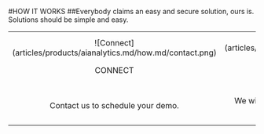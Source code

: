 #HOW IT WORKS
##Everybody claims an easy and secure solution, ours is.<br/>Solutions should be simple and easy.<br/>

|   |   |   |
|:------:|:----------:|:----------:|
| ![Connect] (articles/products/aianalytics.md/how.md/contact.png)<p class="how-title">CONNECT</p><br/><p class="how-description">Contact us to schedule your demo.</p> | ![Configure] (articles/products/aianalytics.md/how.md/configure.png)<p class="how-title">CONFIGURE</p><br/><p class="how-description">We will configure AI Analytics to your organization's needs.</p> | ![Done] (articles/products/aianalytics.md/how.md/done.png)<p class="how-title">YAY! DONE</p><br/><p class="how-description">Sit back and take advantage of an easy to use solution to analyze your data.</p > |